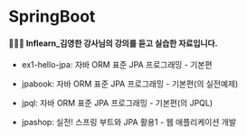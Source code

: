 # SpringBoot

#### 👩🏻‍💻 Inflearn_김영한 강사님의 강의를 듣고 실습한 자료입니다.

- ex1-hello-jpa: 자바 ORM 표준 JPA 프로그래밍 - 기본편
- jpabook: 자바 ORM 표준 JPA 프로그래밍 - 기본편(의 실전예제)
- jpql: 자바 ORM 표준 JPA 프로그래밍 - 기본편(의 JPQL)

- jpashop: 실전! 스프링 부트와 JPA 활용1 - 웹 애플리케이션 개발
